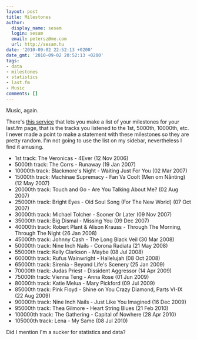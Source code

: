```yaml
---
layout: post
title: Milestones
author:
  display_name: sesam
  login: sesam
  email: petersz@me.com
  url: http://sesam.hu
date: '2010-09-02 22:52:13 +0200'
date_gmt: '2010-09-02 20:52:13 +0200'
tags:
- data
- milestones
- statistics
- last.fm
- Music
comments: []
---
```


Music, again.

There's [this service](http://kastuvas.bullet.lt//lastfm) that lets you make a list of your milestones for your last.fm page, that is the tracks you listened to the 1st, 5000th, 10000th, etc. I never made a point to make a statement with these milestones so they are pretty random. I'm not going to use the list on my sidebar, nevertheless I find it amusing.

  * 1st track: The Veronicas - 4Ever (12 Nov 2006)
  * 5000th track: The Corrs - Runaway (19 Jan 2007)
  * 10000th track: Blackmore's Night - Waiting Just For You (02 Mar 2007)
  * 15000th track: Machinae Supremacy - Fan Va Coolt (Men om Nånting) (12 May 2007)
  * 20000th track: Touch and Go - Are You Talking About Me? (02 Aug 2007)
  * 25000th track: Bright Eyes - Old Soul Song (For The New World) (07 Oct 2007)
  * 30000th track: Michael Tolcher - Sooner Or Later (09 Nov 2007)
  * 35000th track: Big Dismal - Missing You (09 Dec 2007)
  * 40000th track: Robert Plant & Alison Krauss - Through The Morning, Through The Night (26 Jan 2008)
  * 45000th track: Johnny Cash - The Long Black Veil (30 Mar 2008)
  * 50000th track: Nine Inch Nails - Corona Radiata (21 May 2008)
  * 55000th track: Kelly Clarkson - Maybe (08 Jul 2008)
  * 60000th track: Rufus Wainwright - Hallelujah (08 Oct 2008)
  * 65000th track: Sirenia - Beyond Life's Scenery (25 Jan 2009)
  * 70000th track: Judas Priest - Dissident Aggressor (14 Apr 2009)
  * 75000th track: Vienna Teng - Anna Rose (01 Jun 2009)
  * 80000th track: Katie Melua - Mary Pickford (09 Jul 2009)
  * 85000th track: Pink Floyd - Shine on You Crazy Diamond, Parts VI-IX (22 Aug 2009)
  * 90000th track: Nine Inch Nails - Just Like You Imagined (16 Dec 2009)
  * 95000th track: Thea Gilmore - Heart String Blues (21 Feb 2010)
  * 100000th track: The Gathering - Capital of Nowhere (28 Apr 2010)
  * 105000th track: Lena - My Same (08 Jul 2010)



Did I mention I'm a sucker for statistics and data?

